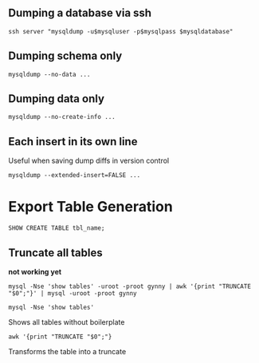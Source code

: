 Dumping a database via ssh
--------------------------

    ssh server "mysqldump -u$mysqluser -p$mysqlpass $mysqldatabase"


Dumping schema only
-------------------

    mysqldump --no-data ...

Dumping data only
-----------------

    mysqldump --no-create-info ...

Each insert in its own line
---------------------------

Useful when saving dump diffs in version control

    mysqldump --extended-insert=FALSE ...

# Export Table Generation

```
SHOW CREATE TABLE tbl_name;
```


Truncate all tables
-------------------

**not working yet**

    mysql -Nse 'show tables' -uroot -proot gynny | awk '{print "TRUNCATE "$0";"}' | mysql -uroot -proot gynny

    mysql -Nse 'show tables'

Shows all tables without boilerplate

    awk '{print "TRUNCATE "$0";"}

Transforms the table into a truncate
